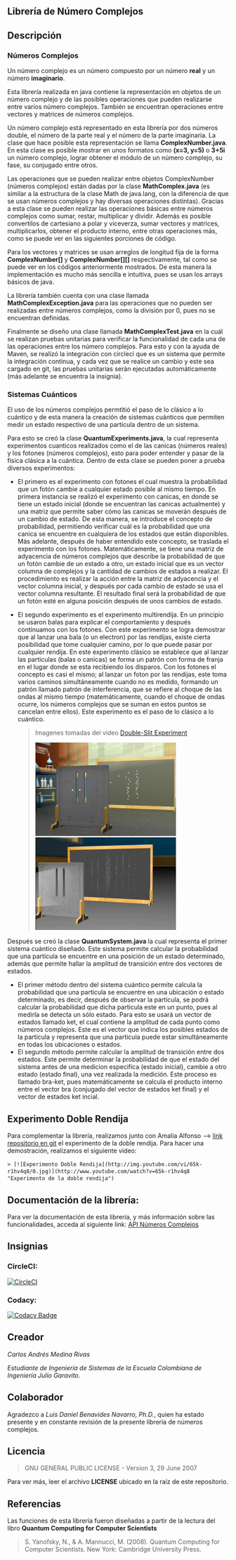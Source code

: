 ## Librería de Número Complejos

## Descripción

### Números Complejos
Un número complejo es un número compuesto por un número **real** y un número **imaginario**.

Esta librería realizada en java contiene la representación en objetos de un número complejo y de las posibles operaciones que pueden realizarse entre varios número complejos. También se encuentran operaciones entre vectores y matrices de números complejos.

Un número complejo está representado en esta librería por dos números double, el número de la parte real y el número de la parte imaginaria. La clase que hace posible esta representación se llama **ComplexNumber.java**. En esta clase es posible mostrar en unos formatos como **(x=3, y=5)** o **3+5i** un número complejo, lograr obtener el módulo de un número complejo, su fase, su conjugado entre otros.

Las operaciones que se pueden realizar entre objetos ComplexNumber (números complejos) están dadas por la clase **MathComplex.java** (es similar a la estructura de la clase Math de java.lang, con la diferencia de que se usan números complejos y hay diversas operaciones distintas). Gracias a esta clase se pueden realizar las operaciones básicas entre números complejos como sumar, restar, multiplicar y dividir. Además es posible convertilos de cartesiano a polar y viceverza, sumar vectores y matrices, multiplicarlos, obtener el producto interno, entre otras operaciones más, como se puede ver en las siguientes porciones de código.

Para los vectores y matrices se usan arreglos de longitud fija de la forma **ComplexNumber[]** y **ComplexNumber[][]** respectivamente, tal como se puede ver en los códigos anteriormente mostrados. De esta manera la implementación es mucho más sencilla e intuitiva, pues se usan los arrays básicos de java.

La librería también cuenta con una clase llamada **MathComplexException.java** para las operaciones que no pueden ser realizadas entre números complejos, como la división por 0, pues no se encuentran definidas.

Finalmente se diseño una clase llamada **MathComplexTest.java** en la cuál se realizan pruebas unitarias para verificar la funcionalidad de cada una de las operaciones entre los número complejos. Para esto y con la ayuda de Maven, se realizó la integración con circleci que es un sistema que permite la integración continua, y cada vez que se realice un cambio y este sea cargado en git, las pruebas unitarias serán ejecutadas automáticamente (más adelante se encuentra la insignia).

### Sistemas Cuánticos
El uso de los números complejos permtitió el paso de lo clásico a lo cuántico y de esta manera la creación de sistemas cuánticos que permiten medir un estado respectivo de una partícula dentro de un sistema.
 
Para esto se creó la clase **QuantumExperiments.java**, la cual representa experimentos cuanticos realizados como el de las canicas (números reales) y los fotones (números complejos), esto para poder entender y pasar de la física clásica a la cuántica. Dentro de esta clase se pueden poner a prueba diversos experimentos:

- El primero es el experimento con fotones el cual muestra la probabilidad que un fotón cambie a cualquier estado posible al mismo tiempo. En primera instancia se realizó el experimento con canicas, en donde se tiene un estado inicial (donde se encuentran las canicas actualmente) y una matriz que permite saber cómo las canicas se moverán después de un cambio de estado. De esta manera, se introduce el concepto de probabilidad, permitiendo verificar cuál es la probabilidad que una canica se encuentre en cualquiera de los estados que están disponibles. Más adelante, después de haber entendido este concepto, se traslada el experimento con los fotones. Matemáticamente, se tiene una matriz de adyacencia de números complejos que describe la probabilidad de que un fotón cambie de un estado a otro, un estado inicial que es un vector columna de complejos y la cantidad de cambios de estados a realizar. El procedimiento es realizar la acción entre la matriz de adyacencia y el vector columna inicial, y después por cada cambio de estado se usa el vector columna resultante. El resultado final será la probabilidad de que un fotón esté en alguna posición después de unos cambios de estado.
	
	

- El segundo experimento es el experimento multirendija. En un principio se usaron balas para explicar el comportamiento y después continuamos con los fotones. Con este experimento se logra demostrar que al lanzar una bala (o un electron) por las rendijas, existe cierta posibilidad que tome cualquier camino, por lo que puede pasar por cualquier rendija. En este experimento clásico se establece que al lanzar las particulas (balas o canicas) se forma un patrón con forma de franja en el lugar donde se esta recibiendo los disparos. Con los fotones el concepto es casi el mismo; al lanzar un foton por las rendijas, este toma varios caminos simultáneamente cuando no es medido, formando un patrón llamado patrón de interferencia, que se refiere al choque de las ondas al mismo tiempo (matemáticamente, cuando el choque de ondas ocurre, los números complejos que se suman en estos puntos se cancelan entre ellos). Este experimento es el paso de lo clásico a lo cuántico.

	> Imagenes tomadas del video [Double-Slit Experiment](https://www.youtube.com/watch?v=DfPeprQ7oGc "Double-Slit Experiment")
	> 
	> ![](/src/main/resources/Marble.jpg)
	> ![](/src/main/resources/Foton.jpg)

Después se creó la clase **QuantumSystem.java** la cual representa el primer sistema cuántico diseñado. Este sistema permite calcular la probabilidad que una partícula se encuentre en una posición de un estado determinado, además que permite hallar la amplitud de transición entre dos vectores de estados.

- El primer método dentro del sistema cuántico permite calcula la probabilidad que una partícula se encuentre en una ubicación o estado determinado, es decir, después de observar la particula, se podrá calcular la probabilidad que dicha particula este en un punto, pues al medirla se detecta un sólo estado. Para esto se usará un vector de estados llamado ket, el cual contiene la amplitud de cada punto como números complejos. Este es el vector que indica los posibles estados de la particula y representa que una particula puede estar simultáneamente en todas los ubicaciones o estados.
- El segundo método permite calcular la amplitud de transición entre dos estados. Este permite determinar la probabilidad de que el estado del sistema antes de una medicion especifica (estado inicial), cambie a otro estado (estado final), una vez realizada la medición. Este proceso es llamado bra-ket, pues matemáticamente se calcula el producto interno entre el vector bra (conjugado del vector de estados ket final) y el vector de estados ket incial.

## Experimento Doble Rendija
Para complementar la librería, realizamos junto con Amalia Alfonso --> [link repositorio en git](https://github.com/acai-bjca/NumbersComplex) el experimento de la doble rendija. Para hacer una demostración, realizamos el siguiente video:

	> [![Experimento Doble Rendija](http://img.youtube.com/vi/65k-r1hv4q8/0.jpg)](http://www.youtube.com/watch?v=65k-r1hv4q8 "Experimento de la doble rendija")

## Documentación de la librería:
Para ver la documentación de esta librería, y más información sobre las funcionalidades, acceda al siguiente link: [API Números Complejos](https://carloscl98.github.io/ComplexNumbers/docs/index.html)

## Insignias

### CircleCI:
[![CircleCI](https://circleci.com/gh/CarlosCL98/ComplexNumbers.svg?style=svg)](https://circleci.com/gh/CarlosCL98/ComplexNumbers)

### Codacy:
[![Codacy Badge](https://api.codacy.com/project/badge/Grade/5fd82b18fe334ac7bc0384fe0be4275c)](https://www.codacy.com/app/CarlosCL98/ComplexNumbers?utm_source=github.com&amp;utm_medium=referral&amp;utm_content=CarlosCL98/ComplexNumbers&amp;utm_campaign=Badge_Grade)

## Creador
*Carlos Andrés Medina Rivas*

*Estudiante de Ingeniería de Sistemas de la Escuela Colombiana de Ingeniería Julio Garavito.*

## Colaborador
Agradezco a *Luis Daniel Benavides Navarro, Ph.D.*, quien ha estado presente y en constante revisión de la presente librería de números complejos.

## Licencia
>GNU GENERAL PUBLIC LICENSE - Version 3, 29 June 2007

Para ver más, leer el archivo **LICENSE** ubicado en la raíz de este repositorio.

## Referencias
Las funciones de esta librería fueron diseñadas a partir de la lectura del libro **Quantum Computing for Computer Scientists**

> S. Yanofsky, N., & A. Mannucci, M. (2008). Quantum Computing for Computer Scientists. New York: Cambridge University Press.
